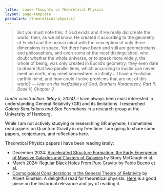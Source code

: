 ```yaml
---
title:  Loose Thoughts on Theoretical Physics
layout: page-template
permalink: /theoretical-physics/
---
```


>But you must note this: if God exists and if He really did create the world, then, as we all know, He created it according to the geometry of Euclid and the human mind with the conception of only three dimensions in space. Yet there have been and still are geometricians and philosophers, and even some of the most distinguished, who doubt whether the whole universe, or to speak more widely, the whole of being, was only created in Euclid’s geometry; they even dare to dream that two parallel lines, which according to Euclid can never meet on earth, may meet somewhere in infinity... I have a Euclidian earthly mind, and how could I solve problems that are not of this world?
><i>-- Ivan on the ineffability of God, Brothers Karamazov, Part II, Book V, Chapter 3</i>

*Under construction. (May 5, 2024).* I have always been most interested in understanding General Relativity (GR) and its limitations. I researched *Galaxy Simulations and Star Formations* in a research group at the University of Hamburg.

While I am not actively studying or researching GR anymore, I sometimes read papers on Quantum Gravity in my free time. I am going to share some papers, conjectures, and reflections here.

Theoretical Physics papers I have been reading lately:
- December 2024: <a href="https://arxiv.org/pdf/2406.17930">Accelerated Structure Formation: the Early Emergence of Massive Galaxies and Clusters of Galaxies</a> by Stacy McGaugh et al. 
- March 2024: <a href="https://arxiv.org/pdf/2403.04827.pdf">Regular Black Holes From Pure Gravity</a> by Pablo Bueno et al.
- <a href="https://einsteinpapers.press.princeton.edu/vol6-trans/433">Cosmological Considerations in the General Theory of Relativity</a> by Albert Einstein. A delightful read for theoretical physists. <a href="https://aetherialporosity.wordpress.com/2020/07/05/things-i-learnt-writing-my-thesis-introduction-part-1-einsteins-not-so-big-blunder/">Here</a> is a good piece on the historical relevance and joy of reading it.